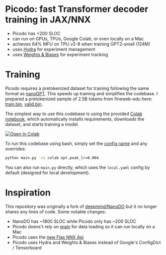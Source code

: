 # Picodo: fast Transformer decoder training in JAX/NNX

- Picodo has <200 SLOC
- can run on GPUs, TPUs, Google Colab, or even locally on a Mac
- achieves 64% MFU on TPU v2-8 when training GPT2-small (124M)
- uses [Hydra](https://github.com/facebookresearch/hydra) for experiment management
- uses [Weights & Biases](https://github.com/facebookresearch/hydra) for experiment tracking

# Training

Picodo requires a pretokenized dataset for training following the same format as [nanoGPT](https://github.com/karpathy/nanoGPT/tree/master/data/openwebtext). This speeds up training and simplifies the codebase. I prepared a pretokenized sample of 2.5B tokens from fineweb-edu here: [train.bin](https://pub-e8bbdcbe8f6243b2a9933704a9b1d8bc.r2.dev/datasets/fineweb_edu_gpt2_train.bin), [valid.bin](https://pub-e8bbdcbe8f6243b2a9933704a9b1d8bc.r2.dev/datasets/fineweb_edu_gpt2_val.bin).

The simplest way to use this codebase is using the provided [Colab notebook](https://colab.research.google.com/github/martin-marek/picodo/blob/main/train_colab.ipynb), which automatically installs requirements, downloads the dataset, and starts training a model.

[![Open In Colab](https://colab.research.google.com/assets/colab-badge.svg)](https://colab.research.google.com/github/martin-marek/picodo/blob/main/train_colab.ipynb)

To run this codebase using bash, simply set the [config name](configs) and any overrides:
```bash
python main.py -cn colab opt.peak_lr=0.004
```

You can also run `main.py` directly, which uses the `local.yaml` config by default (designed for local development).

# Inspiration

This repository was originally a fork of [deepmind/NanoDO](https://github.com/google-deepmind/nanodo) but it no longer shares any lines of code. Some notable changes:
- NanoDO has ~1800 SLOC while Picodo only has ~200 SLOC
- Picodo doens't rely on [grain](https://github.com/google/grain) for data loading so it can run locally on a Mac
- Picodo uses the [new Flax NNX Api](https://flax.readthedocs.io/en/v0.8.3/experimental/nnx/nnx_basics.html)
- Picodo uses Hydra and Weights & Biases instead of Google's ConfigDict / Tensorboard
